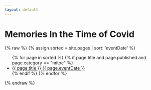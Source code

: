 ```yaml
---
layout: default
---
```


<div class="w3-container">
    <h1><b>Memories In the Time of Covid</b></h1>
    {% raw %}
    {% assign sorted = site.pages | sort: 'eventDate' %}
 
  <ul class="w3-ul w3-hoverable">
    {% for page in sorted %}
        {% if page.title and page.published and page.category == "mitoc" %}
        <li class="w3-large">
            <a href="{{ page.url }}">{{ page.title }} {{ page.eventDate }}</a>
        </li>
        {% endif %}
    {% endfor %}
    
  </ul>
  {% endraw %}

</div>
